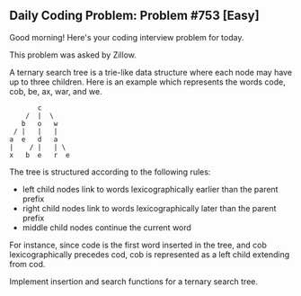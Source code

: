 ## Daily Coding Problem: Problem #753 [Easy]

Good morning! Here's your coding interview problem for today.

This problem was asked by Zillow.

A ternary search tree is a trie-like data structure where each node may have up to three children. Here is an example which represents the words code, cob, be, ax, war, and we.

           c
        /  |  \
       b   o   w
     / |   |   |
    a  e   d   a
    |    / |   | \ 
    x   b  e   r  e  

The tree is structured according to the following rules:

- left child nodes link to words lexicographically earlier than the parent prefix
- right child nodes link to words lexicographically later than the parent prefix
- middle child nodes continue the current word

For instance, since code is the first word inserted in the tree, and cob lexicographically precedes cod, cob is represented as a left child extending from cod.

Implement insertion and search functions for a ternary search tree.
